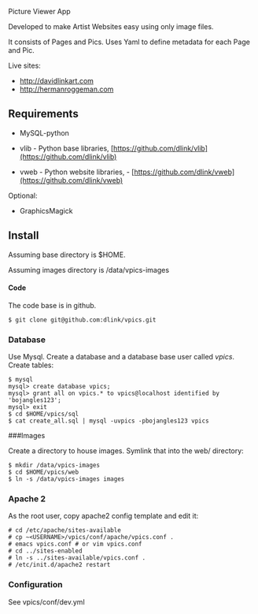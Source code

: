 Picture Viewer App

Developed to make Artist Websites easy using only image files.

It consists of Pages and Pics.   Uses Yaml to define metadata for each Page and Pic.

Live sites:
* http://davidlinkart.com
* http://hermanroggeman.com

Requirements
------------

- MySQL-python

- vlib - Python base libraries, [https://github.com/dlink/vlib](https://github.com/dlink/vlib)

- vweb - Python website libraries, - [https://github.com/dlink/vweb](https://github.com/dlink/vweb)

Optional:

- GraphicsMagick

Install
-------

Assuming base directory is $HOME.

Assuming images directory is /data/vpics-images

#### Code
The code base is in github.

    $ git clone git@github.com:dlink/vpics.git

### Database
Use Mysql.  Create a database and a database base user called _vpics_.  Create tables:

    $ mysql
    mysql> create database vpics;
    mysql> grant all on vpics.* to vpics@localhost identified by 'bojangles123';
    mysql> exit
    $ cd $HOME/vpics/sql
    $ cat create_all.sql | mysql -uvpics -pbojangles123 vpics

###Images

Create a directory to house images.  Symlink that into the web/ directory:

    $ mkdir /data/vpics-images
    $ cd $HOME/vpics/web
    $ ln -s /data/vpics-images images

### Apache 2
As the root user, copy apache2 config template and edit it:

    # cd /etc/apache/sites-available
    # cp ~<USERNAME>/vpics/conf/apache/vpics.conf .
	# emacs vpics.conf # or vim vpics.conf
    # cd ../sites-enabled
    # ln -s ../sites-available/vpics.conf .
    # /etc/init.d/apache2 restart

### Configuration
See vpics/conf/dev.yml


